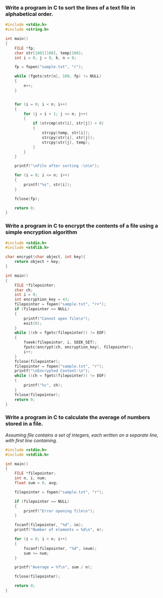 ### Write a program in C to sort the lines of a text file in alphabetical order.
```c
#include <stdio.h>
#include <string.h>

int main()
{
    FILE *fp;
    char str[100][100], temp[100];
    int i = 0, j = 0, k, n = 0;

    fp = fopen("sample.txt", "r");

    while (fgets(str[n], 100, fp) != NULL)
    {
        n++;
    }


    for (i = 0; i < n; i++)
    {
        for (j = i + 1; j <= n; j++)
        {
            if (strcmp(str[i], str[j]) > 0)
            {
                strcpy(temp, str[i]);
                strcpy(str[i], str[j]);
                strcpy(str[j], temp);
            }
        }
    }

    printf("\nFile after sorting :\n\n");

    for (i = 0; i <= n; i++)
    {
        printf("%s", str[i]);
    }

    fclose(fp);

    return 0;
}
```
### Write a program in C to encrypt the contents of a file using a simple encryption algorithm

```c
#include <stdio.h>
#include <stdlib.h>

char encrypt(char object, int key){
    return object + key;
}

int main()
{
    FILE *filepointer;
    char ch;
    int i = 0;
    int encryption_key = 43;
    filepointer = fopen("sample.txt", "r+");
    if (filepointer == NULL)
    {
        printf("Cannot open file\n");
        exit(0);
    }
    while ((ch = fgetc(filepointer)) != EOF)
    {
        fseek(filepointer, i, SEEK_SET);
        fputc(encrypt(ch, encryption_key), filepointer);
        i++;
    }
    fclose(filepointer);
    filepointer = fopen("sample.txt", "r");
    printf("\nEncrypted Content:\n");
    while ((ch = fgetc(filepointer)) != EOF)
    {
        printf("%c", ch);
    }
    fclose(filepointer);
    return 0;
}
```
### Write a program in C to calculate the average of numbers stored in a file.

_Assuming file contains a set of integers, each written on a separate line, with first line containing._

```c
#include <stdio.h>
#include <stdlib.h>

int main()
{
    FILE *filepointer;
    int n, i, num;
    float sum = 0, avg;

    filepointer = fopen("sample.txt", "r");

    if (filepointer == NULL)
    {
        printf("Error opening file\n");
    }

    fscanf(filepointer, "%d", &n);
    printf("Number of elements = %d\n", n);

    for (i = 0; i < n; i++)
    {
        fscanf(filepointer, "%d", &num);
        sum += num;
    }

    printf("Average = %f\n", sum / n);

    fclose(filepointer);

    return 0;
}
```